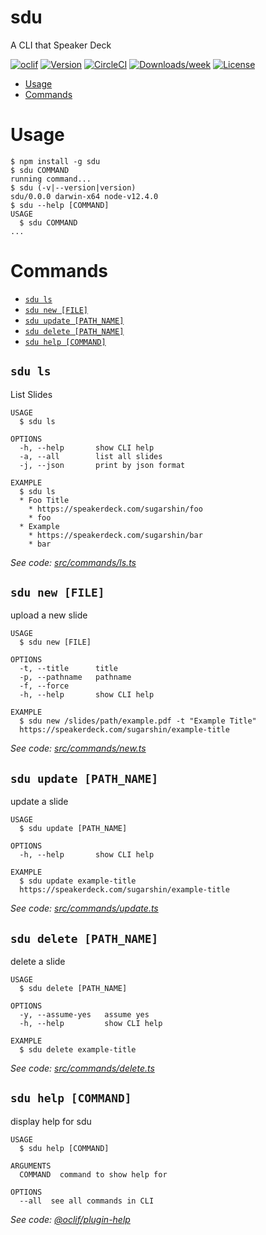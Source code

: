 # sdu

A CLI that Speaker Deck

[![oclif](https://img.shields.io/badge/cli-oclif-brightgreen.svg)](https://oclif.io)
[![Version](https://img.shields.io/npm/v/sdu.svg)](https://npmjs.org/package/sdu)
[![CircleCI](https://circleci.com/gh/sugarshin/sdu/tree/master.svg?style=shield)](https://circleci.com/gh/sugarshin/sdu/tree/master)
[![Downloads/week](https://img.shields.io/npm/dw/sdu.svg)](https://npmjs.org/package/sdu)
[![License](https://img.shields.io/npm/l/sdu.svg)](https://github.com/sugarshin/sdu/blob/master/package.json)

<!-- toc -->
* [Usage](#usage)
* [Commands](#commands)
<!-- tocstop -->
# Usage
<!-- usage -->
```sh-session
$ npm install -g sdu
$ sdu COMMAND
running command...
$ sdu (-v|--version|version)
sdu/0.0.0 darwin-x64 node-v12.4.0
$ sdu --help [COMMAND]
USAGE
  $ sdu COMMAND
...
```
<!-- usagestop -->
# Commands
<!-- commands -->
* [`sdu ls`](#sdu-ls)
* [`sdu new [FILE]`](#sdu-new-file)
* [`sdu update [PATH_NAME]`](#sdu-update-pathname)
* [`sdu delete [PATH_NAME]`](#sdu-delete-pathname)
* [`sdu help [COMMAND]`](#sdu-help-command)

## `sdu ls`

List Slides

```
USAGE
  $ sdu ls

OPTIONS
  -h, --help       show CLI help
  -a, --all        list all slides
  -j, --json       print by json format

EXAMPLE
  $ sdu ls
  * Foo Title
    * https://speakerdeck.com/sugarshin/foo
    * foo
  * Example
    * https://speakerdeck.com/sugarshin/bar
    * bar
```

_See code: [src/commands/ls.ts](https://github.com/sugarshin/sdu/blob/v0.0.0/src/commands/ls.ts)_

## `sdu new [FILE]`

upload a new slide

```
USAGE
  $ sdu new [FILE]

OPTIONS
  -t, --title      title
  -p, --pathname   pathname
  -f, --force
  -h, --help       show CLI help

EXAMPLE
  $ sdu new /slides/path/example.pdf -t "Example Title"
  https://speakerdeck.com/sugarshin/example-title
```

_See code: [src/commands/new.ts](https://github.com/sugarshin/sdu/blob/v0.0.0/src/commands/new.ts)_

## `sdu update [PATH_NAME]`

update a slide

```
USAGE
  $ sdu update [PATH_NAME]

OPTIONS
  -h, --help       show CLI help

EXAMPLE
  $ sdu update example-title
  https://speakerdeck.com/sugarshin/example-title
```

_See code: [src/commands/update.ts](https://github.com/sugarshin/sdu/blob/v0.0.0/src/commands/update.ts)_

## `sdu delete [PATH_NAME]`

delete a slide

```
USAGE
  $ sdu delete [PATH_NAME]

OPTIONS
  -y, --assume-yes   assume yes
  -h, --help         show CLI help

EXAMPLE
  $ sdu delete example-title
```

_See code: [src/commands/delete.ts](https://github.com/sugarshin/sdu/blob/v0.0.0/src/commands/delete.ts)_

## `sdu help [COMMAND]`

display help for sdu

```
USAGE
  $ sdu help [COMMAND]

ARGUMENTS
  COMMAND  command to show help for

OPTIONS
  --all  see all commands in CLI
```

_See code: [@oclif/plugin-help](https://github.com/oclif/plugin-help/blob/v2.2.0/src/commands/help.ts)_
<!-- commandsstop -->
